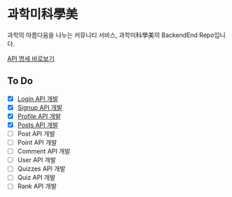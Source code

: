 # 과학미科學美
과학의 아름다움을 나누는 커뮤니티 서비스, 과학미科學美의 BackendEnd Repo입니다.

[API 명세 바로보기](APIs.md)

## To Do
- [x] [Login API 개발](APIs.md#login-api)
- [x] [Signup API 개발](APIs.md#signup-api)
- [x] [Profile API 개발](APIs.md#profile-api)
- [x] [Posts API 개발](APIs.md#posts-api)
- [ ] Post API 개발
- [ ] Point API 개발
- [ ] Comment API 개발
- [ ] User API 개발
- [ ] Quizzes API 개발
- [ ] Quiz API 개발
- [ ] Rank API 개발